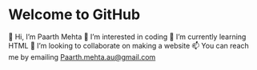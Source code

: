 # Welcome to GitHub  
  👋 Hi, I’m Paarth Mehta
  👀 I’m interested in coding
  🌱 I’m currently learning HTML
  💞️ I’m looking to collaborate on making a website
  📫 You can reach me by emailing Paarth.mehta.au@gmail.com